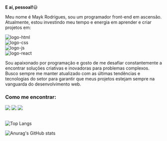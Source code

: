<strong>E aí, pessoal!</strong>:smiley:

Meu nome é Mayk Rodrigues, sou um programador front-end em ascensão. Atualmente, estou investindo meu tempo e energia em aprender e criar projetos em:<br> 

<img src="https://img.shields.io/badge/HTML5-E34F26?style=for-the-badge&logo=html5&logoColor=white" alt="logo-html"><br>
<img src="https://img.shields.io/badge/CSS3-1572B6?style=for-the-badge&logo=css3&logoColor=white" alt="logo-css"><br>
<img src="https://img.shields.io/badge/JavaScript-323330?style=for-the-badge&logo=javascript&logoColor=F7DF1E" alt="logo-js"><br>
<img src="https://img.shields.io/badge/React-20232A?style=for-the-badge&logo=react&logoColor=61DAFB" alt="logo-react">


Sou apaixonado por programação e gosto de me desafiar constantemente a encontrar soluções criativas e inovadoras para problemas complexos. Busco sempre me manter atualizado com as últimas tendências e tecnologias do setor para garantir que meus projetos estejam sempre na vanguarda do desenvolvimento web.<br>

<h3>Como me encontrar:</h3>

<a href="https://www.linkedin.com/in/mayk-rodrigues-b49288324/" target="_blank"> <img src="https://img.shields.io/badge/LinkedIn-0077B5?style=for-the-badge&logo=linkedin&logoColor=white"></a>
<a href="https://www.instagram.com/mayk_23rodrigues/" target="_blank"> <img src="https://img.shields.io/badge/Instagram-E4405F?style=for-the-badge&logo=instagram&logoColor=white"></a>
<a href="https://wa.me/5511943876824" target="_blank"> <img src="https://img.shields.io/badge/WhatsApp-25D366?style=for-the-badge&logo=whatsapp&logoColor=white"></a>
<br>
<br>



![Top Langs](https://github-readme-stats.vercel.app/api/top-langs/?username=MaykRD&layout=compact)

![Anurag's GitHub stats](https://github-readme-stats.vercel.app/api?username=MaykRD&show_icons=true&theme=radical)







